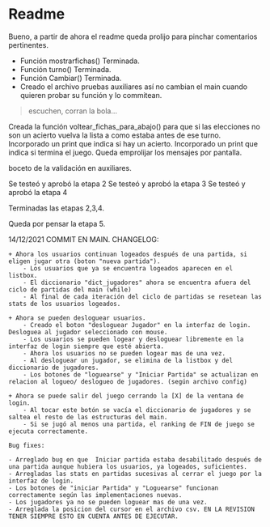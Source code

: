 # Readme
Bueno, a partir de ahora el readme queda prolijo para pinchar comentarios pertinentes.

- Función mostrarfichas() Terminada.
- Función turno()  Terminada.
- Función Cambiar() Terminada.
- Creado el archivo pruebas auxiliares así no cambian el main cuando quieren probar su función y lo commitean.
> escuchen, corran la bola...

Creada la función voltear_fichas_para_abajo() para que si las elecciones no son un acierto vuelva la lista a como estaba antes de ese turno.
Incorporado un print que indica si hay un acierto.
Incorporado un print que indica si  termina el juego.
Queda emprolijar los mensajes por pantalla.

boceto de la validación en auxiliares.

Se testeó y aprobó la etapa 2
Se testeó y aprobó la etapa 3
Se testeó y aprobó la etapa 4

Terminadas las etapas 2,3,4. 

Queda por pensar la etapa 5.


14/12/2021   COMMIT EN MAIN. CHANGELOG:

    + Ahora los usuarios continuan logeados después de una partida, si eligen jugar otra (boton "nueva partida").
        - Los usuarios que ya se encuentra logeados aparecen en el listbox.
        - El diccionario "dict_jugadores" ahora se encuentra afuera del ciclo de partidas del main (while)
        - Al final de cada iteración del ciclo de partidas se resetean las stats de los usuarios logeados.

    + Ahora se pueden desloguear usuarios.
        - Creado el boton "desloguear Jugador" en la interfaz de login. Desloguea al jugador seleccionado con mouse.
        - Los usuarios se pueden logear y desloguear libremente en la interfaz de login siempre que esté abierta.
        - Ahora los usuarios no se pueden logear mas de una vez.
        - Al desloguear un jugador, se elimina de la listbox y del diccionario de jugadores.
        - Los botones de "loguearse" y "Iniciar Partida" se actualizan en relacion al logueo/ deslogueo de jugadores. (según archivo config)

    + Ahora se puede salir del juego cerrando la [X] de la ventana de login.
        - Al tocar este botón se vacía el diccionario de jugadores y se saltea el resto de las estructuras del main.
        - Si se jugó al menos una partida, el ranking de FIN de juego se ejecuta correctamente.

    Bug fixes: 

    - Arreglado bug en que  Iniciar partida estaba desabilitado después de una partida aunque hubiera los usuarios, ya logeados, suficientes.
    - Arregladas las stats en partidas sucesivas al cerrar el juego por la interfaz de login.
    - Los botones de "iniciar Partida" y "Loguearse" funcionan correctamente según las implementaciones nuevas.
    - Los jugadores ya no se pueden loguear mas de una vez.
    - Arreglada la posicion del cursor en el archivo csv. EN LA REVISION TENER SIEMPRE ESTO EN CUENTA ANTES DE EJECUTAR.

    